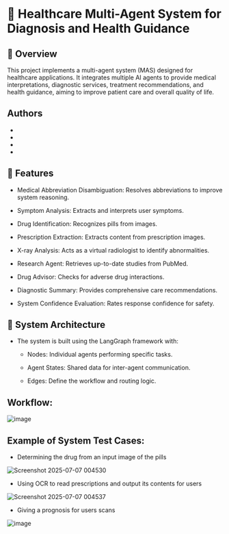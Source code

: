 # 🏥 Healthcare Multi-Agent System for Diagnosis and Health Guidance

## 📖 Overview

This project implements a multi-agent system (MAS) designed for healthcare applications. It integrates multiple AI agents to provide medical interpretations, diagnostic services, treatment recommendations, and health guidance, aiming to improve patient care and overall quality of life.

## Authors
- 
-
-
-

## 🚀 Features

- Medical Abbreviation Disambiguation: Resolves abbreviations to improve system reasoning.

- Symptom Analysis: Extracts and interprets user symptoms.

- Drug Identification: Recognizes pills from images.

- Prescription Extraction: Extracts content from prescription images.

- X-ray Analysis: Acts as a virtual radiologist to identify abnormalities.

- Research Agent: Retrieves up-to-date studies from PubMed.

- Drug Advisor: Checks for adverse drug interactions.

- Diagnostic Summary: Provides comprehensive care recommendations.

- System Confidence Evaluation: Rates response confidence for safety.

## 🧱 System Architecture

- The system is built using the LangGraph framework with:

    - Nodes: Individual agents performing specific tasks.

    - Agent States: Shared data for inter-agent communication.

    - Edges: Define the workflow and routing logic.
  
## Workflow:
  
![image](https://github.com/user-attachments/assets/b629c3f3-b434-4f8b-9bb2-02966d5ebbf2)

## Example of System Test Cases:

- Determining the drug from an input image of the pills

![Screenshot 2025-07-07 004530](https://github.com/user-attachments/assets/e197827c-33f4-4dea-8b35-1b88922ce7e1)

- Using OCR to read prescriptions and output its contents for users

![Screenshot 2025-07-07 004537](https://github.com/user-attachments/assets/d426cac3-7ffb-4daf-8908-4fe2f442f57b)

- Giving a prognosis for users scans

![image](https://github.com/user-attachments/assets/e66ee041-cb6e-4da4-9929-0ce5d2efba6e)

